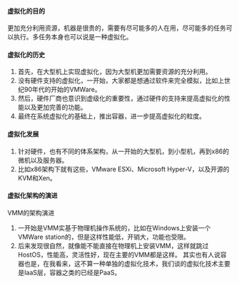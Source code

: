 #### 虚拟化的目的
更加充分利用资源，机器是很贵的，需要有尽可能多的人在用，尽可能多的任务可以执行。多任务本身也可以说是一种虚拟化。

#### 虚拟化的历史
1. 首先，在大型机上实现虚拟化，因为大型机更加需要资源的充分利用。
1. 没有硬件支持的虚拟化，一开始，大家都是想通过软件来完全模拟，比如上世纪90年代的开始的VMWare。
1. 然后，硬件厂商也意识到虚级化的重要性，通过硬件的支持来提高虚拟化的性能以及更加完善的功能。
1. 最终在系统虚拟化的基础上，推出容器，进一步提高虚拟化的粒度。

#### 虚拟化发展
1. 针对硬件，也有不同的体系架构，从一开始的大型机，到小型机，再到x86的微机以及服务器。
1. 比如x86架构下就有这些，VMware ESXi、Microsoft Hyper-V，以及开源的KVM和Xen。

#### 虚拟化架构的演进
VMM的架构演进
1. 一开始是VMM实基于物理机操作系统的，比如在Windows上安装一个VMWare station的，但是这样性能低，开销大，功能也受限。
1. 后来发现很自然，就像能不能直接在物理机上安装VMM，这样就跳过HostOS，性能高，灵活性好，现在主要的VMM都是这样。
其实也有人说容器也是，在我看来，这不算一种单独的虚拟化技术，我们谈的虚拟化技术主要是IaaS层，容器之类的已经是PaaS。

